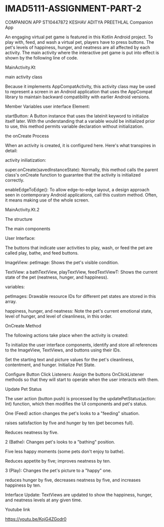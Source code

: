 # IMAD5111-ASSIGNMENT-PART-2
COMPANION APP ST10447872 KESHAV ADITYA PREETHLAL
Companion App 

An engaging virtual pet game is featured in this Kotlin Android project. To play with, feed, and wash a virtual pet, players have to press buttons. The pet's levels of happiness, hunger, and neatness are all affected by each activity. The main activity where the interactive pet game is put into effect is shown by the following line of code. 

MainActivity.Kt 

main activity class  

Because it implements AppCompatActivity, this activity class may be used to represent a screen in an Android application that uses the AppCompat library to maintain backward compatibility with earlier Android versions. 

Member Variables user interface Element:  

startButton: A Button instance that uses the lateinit keyword to initialize itself later. With the understanding that a variable would be initialized prior to use, this method permits variable declaration without initialization.  

the onCreate Process  

When an activity is created, it is configured here. Here's what transpires in detail:  

activity iniliatization:  

super.onCreate(savedInstanceState): Normally, this method calls the parent class's onCreate function to guarantee that the activity is initialized correctly.  

enableEdgeToEdge(): To allow edge-to-edge layout, a design approach seen in contemporary Android applications, call this custom method. Often, it means making use of the whole screen. 

MainActivity.Kt.2 

The structure  

The main components  

User Interface:  

The buttons that indicate user activities to play, wash, or feed the pet are called play, bathe, and feed buttons.  

ImageView: petImage: Shows the pet's visible condition.  

TextView: a bathTextView, playTextView, feedTextViewT: Shows the current state of the pet (neatness, hunger, and happiness).  

variables:  

petImages: Drawable resource IDs for different pet states are stored in this array.  

happiness, hunger, and neatness: Note the pet's current emotional state, level of hunger, and level of cleanliness, in this order.  

OnCreate Method 

The following actions take place when the activity is created:  

To initialize the user interface components, identify and store all references to the ImageView, TextViews, and buttons using their IDs. 

Set the starting text and picture values for the pet's cleanliness, contentment, and hunger. Initialize Pet State.  

Configure Button Click Listeners: Assign the buttons OnClickListener methods so that they will start to operate when the user interacts with them.  

 

Update Pet Status  

The user action (button push) is processed by the updatePetStatus(action: Int) function, which then modifies the UI components and pet's status. 

 

One (Feed) action changes the pet's looks to a "feeding" situation.  

raises satisfaction by five and hunger by ten (pet becomes full).  

Reduces neatness by five.  

2 (Bathe): Changes pet's looks to a "bathing" position.  

Five less happy moments (some pets don't enjoy to bathe).  

Reduces appetite by five; improves neatness by ten.  

3 (Play): Changes the pet's picture to a "happy" one.  

reduces hunger by five, decreases neatness by five, and increases happiness by ten.  

Interface Update: TextViews are updated to show the happiness, hunger, and neatness levels at any given time.  

Youtube link 

https://youtu.be/KojG4ZGodr0 
